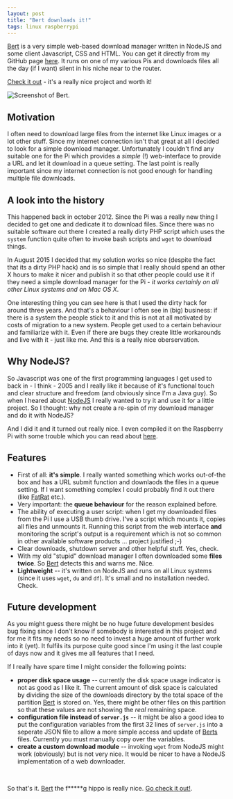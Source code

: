 ```yaml
---
layout: post
title: "Bert downloads it!"
tags: linux raspberrypi
---
```


[Bert](https://github.com/maxstrauch/bert) is a very simple web-based download manager written in NodeJS and some client Javascript, CSS and HTML. You can get it directly from my GitHub page [here](https://github.com/maxstrauch/bert). It runs on one of my various Pis and downloads files all the day (if I want) silent in his niche near to the router.

[Check it out](https://github.com/maxstrauch/bert) - it's a really nice project and worth it!

<!--more-->

![Screenshot of Bert.](https://raw.githubusercontent.com/maxstrauch/bert/master/screenshot.png)


## Motivation

I often need to download large files from the internet like Linux images or a lot other stuff. Since my internet connection isn't that great at all I decided to look for a simple download manager. Unfortunately I couldn't find any suitable one for the Pi which provides a *simple* (!) web-interface to provide a URL and let it download in a queue setting. The last point is really important since my internet connection is not good enough for handling multiple file downloads. 

## A look into the history

This happened back in october 2012. Since the Pi was a really new thing I decided to get one and dedicate it to download files. Since there was no suitable software out there I created a really dirty PHP script which uses the `system` function quite often to invoke bash scripts and `wget` to download things.

In August 2015 I decided that my solution works so nice (despite the fact that its a dirty PHP hack) and is so simple that I really should spend an other X hours to make it nicer and publish it so that other people could use it if they need a simple download manager for the Pi - *it works certainly on all other Linux systems and on Mac OS X*.

One interesting thing you can see here is that I used the dirty hack for around three years. And that's a behaviour I often see in (big) business: if there is a system the people stick to it and this is not at all motivated by costs of migration to a new system. People get used to a certain behaviour and familiarize with it. Even if there are bugs they create little workarounds and live with it - just like me. And this is a really nice oberservation.

## Why NodeJS?

So Javascript was one of the first programming languages I get used to back in - I think - 2005 and I really like it because of it's functional touch and clear structure and freedom (and obviously since I'm a Java guy). So when I heared about [NodeJS](https://nodejs.org/en/) I really wanted to try it and use it for a little project. So I thought: why not create a re-spin of my download manager and do it with NodeJS?

And I did it and it turned out really nice. I even compiled it on the Raspberry Pi with some trouble which you can read about [here](http://stackoverflow.com/q/29407283/2429611). 

## Features

 - First of all: **it's simple**. I really wanted something which works out-of-the box and has a URL submit function and downlaods the files in a queue setting. If I want something complex I could probably find it out there (like [FatRat](http://alternativeto.net/software/fatrat/) etc.).
 - Very important: the **queue behaviour** for the reason explained before.
 - The ability of executing a user script: when I get my downloaded files from the Pi I use a USB thumb drive. I've a script which mounts it, copies all files and unmounts it. Running this script from the web interface **and** monitoring the script's output is a requirement which is not so common in other available software products ... project justified ;-)
 - Clear downloads, shutdown server and other helpful stuff. Yes, check.
 - With my old "stupid" download manager I often downloaded some **files twice**. So [Bert](https://github.com/maxstrauch/bert) detects this and warns me. Nice.
 - **Lightweight** -- it's written on NodeJS and runs on all Linux systems (since it uses `wget`, `du` and `df`). It's small and no installation needed. Check.

## Future development

As you might guess there might be no huge future development besides bug fixing since I don't know if somebody is interested in this project and for me it fits my needs so no need to invest a huge amount of further work into it (yet). It fulfils its purpose quite good since I'm using it the last couple of days now and it gives me all features that I need.

If I really have spare time I might consider the following points:

 - **proper disk space usage** -- currently the disk space usage indicator is not as good as I like it. The current amount of disk space is calculated by dividing the size of the downloads directory by the total space of the partition [Bert](https://github.com/maxstrauch/bert) is stored on. Yes, there might be other files on this partition so that these values are not showing the *real* remaining space.
 - **configuration file instead of `server.js`** -- it might be also a good idea to put the configuration variables from the first 32 lines of `server.js` into a seperate JSON file to allow a more simple access and update of [Berts](https://github.com/maxstrauch/bert) files. Currently you must manually copy over the variables.
 - **create a custom download module** -- invoking `wget` from NodeJS might work (obviously) but is not very nice. It would be nicer to have a NodeJS implementation of a web downloader. 

<br/>

So that's it. [Bert](https://github.com/maxstrauch/bert) the f*****g hippo is really nice. [Go check it out!](https://github.com/maxstrauch/bert).
